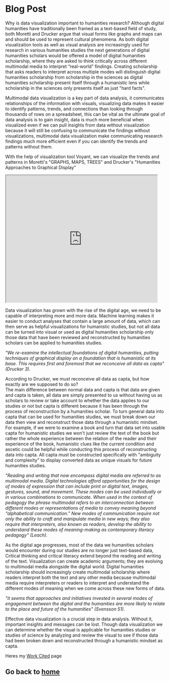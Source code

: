 # Blog Post

Why is data visualization important to humanities research? Although digital humanities have traditionally been framed as a text-based field of study, both Moretti and Drucker argue that visual forms like graphs and maps can and should be used to represent cultural phenomena. As both digital visualization tools as well as visual analysis are increasingly used for research in various humanities studies the next generations of digital humanities scholars would be offered a model of digital humanities scholarship, where they are asked to think critically across different multimodal media to interpret “real-world” findings. Creating scholarship that asks readers to interpret across multiple modes will distinguish digital humanities scholarship from scholarship in the sciences as digital humanities scholarship present itself through a humanistic lens while scholarship in the sciences only presents itself as just "hard facts".   

Multimodal data visualization is a key part of data analysis, it communicates relationships of the information with visuals, visualizing data makes it easier to identify patterns, trends, and connections than looking through thousands of rows on a spreadsheet, this can be vital as the ultimate goal of data analysis is to gain insight, data is much more beneficial when visualized even if we can pull insights from data without visualization because it will still be confusing to communicate the findings without visualizations, multimodal data visualization make communicating research findings much more efficient even if you can identify the trends and patterns without them.     
 
With the help of visualization tool Voyant, we can visualize the trends and patterns in Moretti's "GRAPHS, MAPS, TREES" and Drucker's "Humanities Approaches to Graphical Display" 
<!--   Exported from Voyant Tools (voyant-tools.org). 
The iframe src attribute below uses a relative protocol to better function with both 
http and https sites, but if you're embedding this into a local web page (file protocol) 
you should add an explicit protocol (https if you're using voyant-tools.org, otherwise it depends on this server. 
Feel free to change the height and width values or other styling below: --> 
<iframe style='width: 477px; height: 399px;' src='https://voyant-tools.org/tool/Trends/?query=novel&query=time&query=novels&query=data&query=graphical&mode=&corpus=729425053dbd901ed44e96c4ab85dd07'></iframe> 
 
 
Data visualization has grown with the rise of the digital age, we need to be capable of interpreting more and more data. Machine learning makes it easier to conduct analyses that contain a large amount of data, which can then serve as helpful visualizations for humanistic studies, but not all data can be turned into visual or used as digital humanities scholarship only those data that have been reviewed and reconstructed by humanities scholars can be applied to humanities studies.     
 
*"We re-examine the intellectual foundations of digital humanities, putting techniques of graphical display on a foundation that is humanistic at its base. This requires first and foremost that we reconceive all data as capta"(Drucker 3).*
 
According to Drucker, we must reconceive all data as capta, but how exactly are we supposed to do so?   
The main difference between normal data and capta is that data are given and capta is taken, all data are simply presented to us without having us as scholars to review or take account to whether the data applies to our studies or not but capta is different because it has been through the process of reconstruction by a humanities scholar. To turn general data into capta that can be used for humanities studies, we must break down our data then view and reconstruct those data through a humanistic mindset. For example, if we were to examine a book and turn that data set into usable capta for humanistic studies we won't just review the text of the book but rather the whole experience between the relation of the reader and their experience of the book, humanistic clues like the current condition and ascetic could be helpful while conducting this process of reconstructing data into capta. All capta must be constructed specifically with "ambiguity and complexity" to display converted data as unique visuals for future humanities studies.   
 
*"Reading and writing that now encompass digital media are referred to as multimodal media. Digital technologies afford opportunities for the design of modes of expression that can include print or digital text, images, gestures, sound, and movement. These modes can be used individually or in various combinations to communicate. When used in the context of pedagogy the phrase multimodal refers to an interconnection between different modes or representations of media to convey meaning beyond “alphabetical communication.” New modes of communication require not only the ability to craft and manipulate media in new ways; they also require that interpreters, also known as readers, develop the ability to understand these modes of meaning-making as contemporary literacy pedagogy" (Leach).*
 
As the digital age progresses, most of the data we humanities scholars would encounter during our studies are no longer just text-based data, Critical thinking and critical literacy extend beyond the reading and writing of the text. Visualization can create academic arguments; they are evolving to multimodal media alongside the digital world. Digital humanities scholarship should increasingly create multimodal scholarship where readers interpret both the text and any other media because multimodal media require interpreters or readers to interpret and understand the different modes of meaning when we come across these new forms of data.     

*"it seems that approaches and initiatives invested in several modes of engagement between the digital and the humanities are more likely to relate to the place and future of the humanities" (Svensson 51).*
 
Effective data visualization is a crucial step in data analysis. Without it, important insights and messages can be lost. Though data visualization we can determine whether the visual is applicable for humanities studies or studies of science by analyzing and review the visual to see if those data had been broken down and reconstructed through a humanistic mindset as capta. 

Heres my [Work Cited](WorkCited.md) page


## Go back to [home](README.md)
